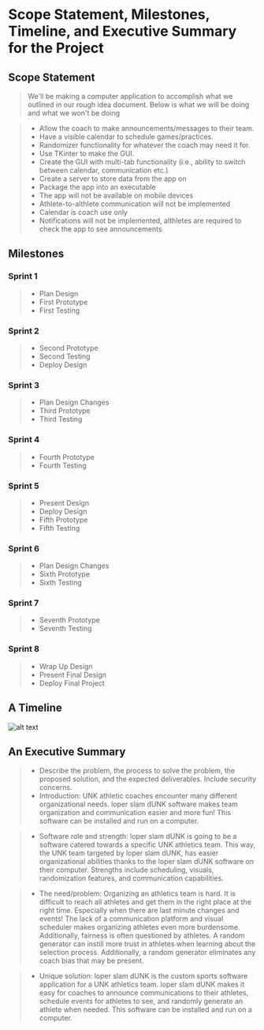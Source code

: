 # Scope Statement, Milestones, Timeline, and Executive Summary for the Project

## Scope Statement
> We'll be making a computer application to accomplish what we outlined in our rough idea document. Below is what we will be doing and what we won't be doing

> - Allow the coach to make announcements/messages to their team.
> - Have a visible calendar to schedule games/practices.
> - Randomizer functionality for whatever the coach may need it for.
> - Use TKinter to make the GUI.
> - Create the GUI with multi-tab functionality (i.e., ability to switch between calendar, communication etc.)
> - Create a server to store data from the app on
> - Package the app into an executable
> - The app will not be available on mobile devices
> - Athlete-to-althlete communication will not be implemented
> - Calendar is coach use only
> - Notifications will not be implemented, althletes are required to check the app to see announcements


## Milestones 
### Sprint 1
> - Plan Design
> - First Prototype
> - First Testing

### Sprint 2
> - Second Prototype
> - Second Testing
> - Deploy Design

### Sprint 3
> - Plan Design Changes
> - Third Prototype
> - Third Testing

### Sprint 4
> - Fourth Prototype
> - Fourth Testing

### Sprint 5
> - Present Design
> - Deploy Design 
> - Fifth Prototype
> - Fifth Testing

### Sprint 6
> - Plan Design Changes
> - Sixth Prototype
> - Sixth Testing


### Sprint 7
> - Seventh Prototype
> - Seventh Testing

### Sprint 8
> - Wrap Up Design
> - Present Final Design
> - Deploy Final Project

## A Timeline
![alt text][timeline]



## An Executive Summary
> - Describe the problem, the process to solve the problem, the proposed solution, and the expected deliverables. Include security concerns.
> - Introduction: UNK athletic coaches encounter many different organizational needs. loper slam dUNK software makes team organization and communication easier and more fun! This software can be installed and run on a computer.

> - Software role and strength: loper slam dUNK is going to be a software catered towards a specific UNK athletics team. This way, the UNK team targeted by loper slam dUNK, has easier organizational abilities thanks to the loper slam dUNK software on their computer. Strengths include scheduling, visuals, randomization features, and communication capabilities.

> - The need/problem: Organizing an athletics team is hard. It is difficult to reach all athletes and get them in the right place at the right time. Especially when there are last minute changes and events! The lack of a communication platform and visual scheduler makes organizing athletes even more burdensome. Additionally, fairness is often questioned by athletes. A random generator can instill more trust in athletes when learning about the selection process. Additionally, a random generator eliminates any coach bias that may be present.

> - Unique solution: loper slam dUNK is the custom sports software application for a UNK athletics team. loper slam dUNK makes it easy for coaches to announce communications to their athletes, schedule events for athletes to see, and randomly generate an athlete when needed. This software can be installed and run on a computer.

[timeline]:https://github.com/alexisbernt/loper-slam-dUNK/blob/main/Documentation/Week%201/Agile%20Timeline.jpeg "Agile Timeline"

